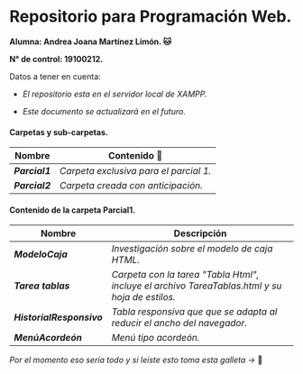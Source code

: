 # Repositorio para Programación Web.
**Alumna: Andrea Joana Martínez Limón. 🐱**

**N° de control: 19100212.**

Datos a tener en cuenta:

* *El repositorio esta en el servidor local de XAMPP.*

* *Este documento se actualizará en el futuro.*

#### Carpetas y sub-carpetas.
| Nombre | Contenido :scroll: |
| ------- | --------- |
|   **_Parcial1_**  |  _Carpeta exclusiva para el parcial 1._ |
| **_Parcial2_** |  _Carpeta creada con anticipación._ |


#### Contenido de la carpeta Parcial1.
| Nombre | Descripción |
| ------- | --------- |
|**_ModeloCaja_**| _Investigación sobre el modelo de caja HTML._ | 
|**_Tarea tablas_**| _Carpeta con la tarea "Tabla Html", incluye el archivo TareaTablas.html y su hoja de estilos._|
|**_HistorialResponsivo_**| _Tabla responsiva que que se adapta al reducir el ancho del navegador._ |
|**_MenúAcordeón_**| _Menú tipo acordeón._ |

*Por el momento eso sería todo y si leiste esto
toma esta galleta ->* 🍪
